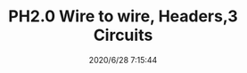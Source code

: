 ﻿---
layout: post 
title: PH2.0 Wire to wire, Headers,3 Circuits
tags: PH
categories: housing-terminal
overview: PH2.0 Wire to wire, Headers,4Circuits
series: PH
part_number: SPHR-3
thumb_img: static/202006/367-thumb-20200628151656.jpg
image: static/202006/367-20200628151656.jpg
date: 2020/6/28 7:15:44
---



